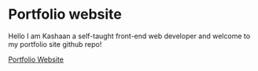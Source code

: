 # Portfolio website

Hello I am Kashaan a self-taught front-end web developer and welcome to my portfolio site github repo!

[Portfolio Website](https://kashaan-m.netlify.app)



